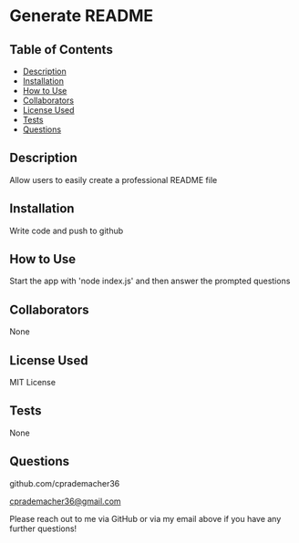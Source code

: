 
  # Generate README

  ## Table of Contents

  - [Description](#description)
  - [Installation](#installation)
  - [How to Use](#usage)
  - [Collaborators](#collaborators)
  - [License Used](#license)
  - [Tests](#tests)
  - [Questions](#questions)

  ## Description
  
  Allow users to easily create a professional README file

  ## Installation
  
  Write code and push to github

  ## How to Use
  
  Start the app with 'node index.js' and then answer the prompted questions

  ## Collaborators
  
  None

  ## License Used
  
  MIT License

  ## Tests

  None

  ## Questions

  github.com/cprademacher36

  cprademacher36@gmail.com

  Please reach out to me via GitHub or via my email above if you have any further questions!
